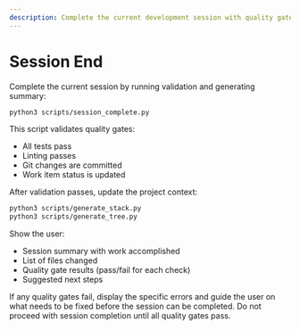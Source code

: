 ```yaml
---
description: Complete the current development session with quality gates and summary
---
```


# Session End

Complete the current session by running validation and generating summary:

```bash
python3 scripts/session_complete.py
```

This script validates quality gates:
- All tests pass
- Linting passes
- Git changes are committed
- Work item status is updated

After validation passes, update the project context:

```bash
python3 scripts/generate_stack.py
python3 scripts/generate_tree.py
```

Show the user:
- Session summary with work accomplished
- List of files changed
- Quality gate results (pass/fail for each check)
- Suggested next steps

If any quality gates fail, display the specific errors and guide the user on what needs to be fixed before the session can be completed. Do not proceed with session completion until all quality gates pass.
